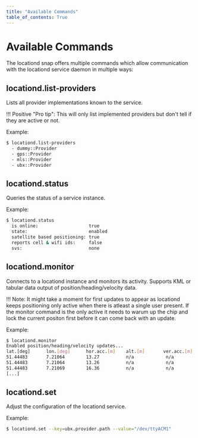 ```yaml
---
title: "Available Commands"
table_of_contents: True
---
```


# Available Commands

The locationd snap offers multiple commands which allow communication with
the locationd service daemon in multiple ways:

## locationd.list-providers

Lists all provider implementations known to the service.

!!! Positive "Pro tip": 
    This will only list implemented providers but don't tell if they are
    active or not.

Example:

```bash
$ locationd.list-providers
  - dummy::Provider
  - gps::Provider
  - mls::Provider
  - ubx::Provider
```

## locationd.status

Queries the status of a service instance.

Example:

```bash
$ locationd.status
  is online:                   true
  state:                       enabled
  satellite based positioning: true
  reports cell & wifi ids:     false
  svs:                         none
```

## locationd.monitor

Connects to a locationd instance and monitors its activity. Supports
KML or tabular data output of position/heading/velocity data.

!!! Note:
    It might take a moment for first updates to appear as locationd
    keeps positioning only active when there is atleast a single user
    present. If the monitor command is the only active it needs to
    warum up the chip and lock the current positon first before it
    can come back with an update.

Example:

```bash
$ locationd.monitor
Enabled position/heading/velocity updates...
lat.[deg]      lon.[deg]      hor.acc.[m]    alt.[m]       ver.acc.[m]     heading[deg]   vel.[m/s]
51.44483       7.21064        13.27          n/a            n/a            n/a            n/a
51.44483       7.21064        13.26          n/a            n/a            n/a            n/a
51.44483       7.21069        16.36          n/a            n/a            n/a            n/a
[...]
```

## locationd.set

Adjust the configuration of the locationd service.

Example:

```bash
$ locationd.set --key=ubx.provider.path --value="/dev/ttyACM1"
```

